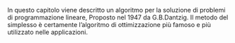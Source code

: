 In questo capitolo viene descritto un algoritmo per la soluzione di problemi di
programmazione lineare, Proposto nel 1947 da G.B.Dantzig.
Il metodo del simplesso è certamente l’algoritmo di ottimizzazione più famoso e più utilizzato nelle applicazioni.